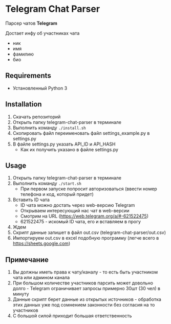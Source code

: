 # Telegram Chat Parser
Парсер чатов **Telegram**

Достает инфу об участниках чата
- ник
- имя
- фамилию
- био

## Requirements
- Установленный Python 3

## Installation
1. Скачать репозиторий
2. Открыть папку telegram-chat-parser в терминале
3. Выполнить команду `./install.sh`
4. Скопировать файл переименовать файл settings_example.py в settings.py
5. В файле settings.py указать API_ID и API_HASH
   - Как их получить указано в файле settings.py

## Usage
1. Открыть папку telegram-chat-parser в терминале
2. Выполнить команду `./start.sh`
   - При первом запуске попросит авторизоваться (ввести номер телефона и код, который придет)
3. Вставить ID чата
   - ID чата можно достать через web-версию Telegram
   - Открываем интересующий нас чат в web-версии
   - Смотрим на URL (https://web.telegram.org/a/#-621522475)
   - 621522475 - искомый ID чата, его и вставляем в прогу
4. Ждем
5. Скрипт данные запишет в файл out.csv (telegram-chat-parser/out.csv)
6. Импортируем out.csv в excel подобную программу (легче всего в https://sheets.google.com)

## Примечание
1. Вы должны иметь права к чату/каналу - то есть быть участником чата или админом канала
2. При большом количестве участников парсить может довольно долго - Telegram ограничивает запросы примерно 30шт (30 чел) в минуту
3. Данные скрипт берет данные из открытых источников - обработка этих данных уже под сомнением законности без согласия на то участников
4. С большой силой приходит большая ответственность